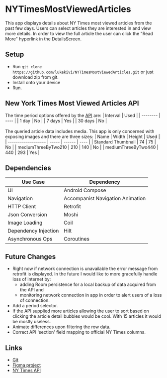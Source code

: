 # NYTimesMostViewedArticles
This app displays details about NY Times most viewed articles from the past few days. Users can select articles they are interested in and view more details. In order to view the full article the user can click the "Read More" hyperlink in the DetailsScreen.

## Setup
- Run `git clone https://github.com/lukekivi/NYTimesMostViewedArticles.git` or just download zip from git.
- Install onto your device
- Run.

## New York Times Most Viewed Articles API
The time period options offered by the [API](https://developer.nytimes.com/docs/most-popular-product/1/overview) are:
| Interval | Used |
| -------- | ---- |
| 1 day    | No   |
| 7 days   | Yes  |
| 30 days  | No   |
\
\
The queried article data includes media. This app is only concerned with exposing images and there are three sizes:
|         Name        | Width | Height | Used |
| ------------------- | ----- | ------ | ---- |
| Standard Thumbnail  |  74   |   75   | No   |
| mediumThreeByTwo210 |  210  |   140  | No   |
| mediumThreeByTwo440 |  440  |   293  | Yes  |

## Dependencies
|      Use Case        |            Dependency              | 
| -------------------- | ---------------------------------- | 
|        UI            |         Android Compose            | 
|    Navigation        |  Accompanist Navigation Animation  | 
|    HTTP Client       |             Retrofit               |
|  Json Conversion     |              Moshi                 |
|   Image Loading      |              Coil                  |
| Dependency Injection |              Hilt                  |
| Asynchronous Ops     |           Coroutines               |

## Future Changes
- Right now if network connection is unavailable the error message from retrofit is displayed. In the future I would like to more gracefully handle loss of internet by:
  - adding Room persistence for a local backup of data acquired from the API and
  - monitoring network connection in app in order to alert users of a loss of connection.
- Add a period selector.
- If the API supplied more articles allowing the user to sort based on clicking the article detail bubbles would be cool. With 15 articles it would be mostly useless.
- Animate differences upon filtering the row data.
- Correct API 'section' field mapping to official NY Times columns.

## Links
- [Git](https://github.com/lukekivi/NYTimesMostViewedArticles)
- [Figma project](https://www.figma.com/file/Wuke3S3snr9L3hcRVRQID0/NYTimesMostViewedArticles?node-id=0%3A1)
- [NY Times API](https://developer.nytimes.com/docs/most-popular-product/1/overview)